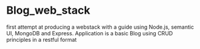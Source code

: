 # Blog_web_stack
first attempt at producing a webstack with a guide using Node.js, semantic UI, MongoDB and Express. Application is a basic Blog using CRUD principles in a restful format
